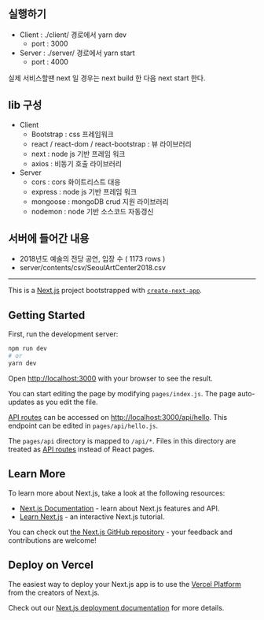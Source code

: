 ## 실행하기
- Client : ./client/ 경로에서 yarn dev
    - port : 3000
- Server : ./server/ 경로에서 yarn start 
    - port : 4000
    
실제 서비스할땐 next 일 경우는 next build 한 다음 next start 한다. 

## lib 구성
- Client
    - Bootstrap : css 프레임워크
    - react / react-dom / react-bootstrap : 뷰 라이브러리
    - next : node js 기반 프레임 워크
    - axios : 비동기 호출 라이브러리
- Server
    - cors : cors 화이트리스트 대응
    - express : node js 기반 프레임 워크
    - mongoose : mongoDB crud 지원 라이브러리
    - nodemon : node 기반 소스코드 자동갱신
    
## 서버에 들어간 내용
- 2018년도 예술의 전당 공연, 입장 수 ( 1173 rows ) 
- server/contents/csv/SeoulArtCenter2018.csv


---

This is a [Next.js](https://nextjs.org/) project bootstrapped with [`create-next-app`](https://github.com/vercel/next.js/tree/canary/packages/create-next-app).

## Getting Started

First, run the development server:

```bash
npm run dev
# or
yarn dev
```

Open [http://localhost:3000](http://localhost:3000) with your browser to see the result.

You can start editing the page by modifying `pages/index.js`. The page auto-updates as you edit the file.

[API routes](https://nextjs.org/docs/api-routes/introduction) can be accessed on [http://localhost:3000/api/hello](http://localhost:3000/api/hello). This endpoint can be edited in `pages/api/hello.js`.

The `pages/api` directory is mapped to `/api/*`. Files in this directory are treated as [API routes](https://nextjs.org/docs/api-routes/introduction) instead of React pages.

## Learn More

To learn more about Next.js, take a look at the following resources:

- [Next.js Documentation](https://nextjs.org/docs) - learn about Next.js features and API.
- [Learn Next.js](https://nextjs.org/learn) - an interactive Next.js tutorial.

You can check out [the Next.js GitHub repository](https://github.com/vercel/next.js/) - your feedback and contributions are welcome!

## Deploy on Vercel

The easiest way to deploy your Next.js app is to use the [Vercel Platform](https://vercel.com/new?utm_medium=default-template&filter=next.js&utm_source=create-next-app&utm_campaign=create-next-app-readme) from the creators of Next.js.

Check out our [Next.js deployment documentation](https://nextjs.org/docs/deployment) for more details.

